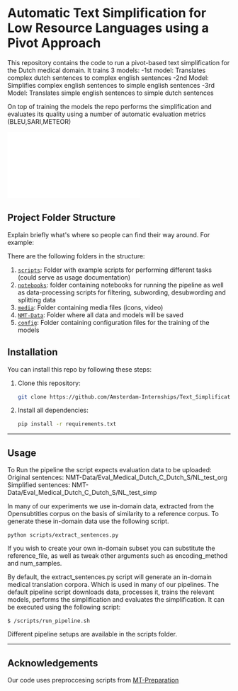 # Automatic Text Simplification for Low Resource Languages using a Pivot Approach

This repository contains the code to run a pivot-based text simplification for the Dutch medical domain. It trains 3 models:
-1st model: Translates complex dutch sentences to complex english sentences
-2nd Model: Simplifies complex english sentences to simple english sentences
-3rd Model: Translates simple english sentences to simple dutch sentences

On top of training the models the repo performs the simplification and evaluates its quality using a number of automatic evaluation metrics (BLEU,SARI,METEOR)

![](media/Pipeline_Text_Simplification_Pivot.pdf)


## Project Folder Structure

Explain briefly what's where so people can find their way around. For example:

There are the following folders in the structure:


1) [`scripts`](./scripts): Folder with example scripts for performing different tasks (could serve as usage documentation)
1) [`notebooks`](./notebooks): folder containing notebooks for running the pipeline as well as data-processing scripts for filtering, subwording, desubwording and splitting data
1) [`media`](./media): Folder containing media files (icons, video)
1) [`NMT-Data`](./NMT-Data): Folder where all data and models will be saved
1) [`config`](./config): Folder containing configuration files for the training of the models

## Installation
You can install this repo by following these steps:

1) Clone this repository:
    ```bash
    git clone https://github.com/Amsterdam-Internships/Text_Simplification
    ```

1) Install all dependencies:
    ```bash
    pip install -r requirements.txt
    ```
---

## Usage
To Run the pipeline the script expects evaluation data to be uploaded: <br>
Original sentences: NMT-Data/Eval_Medical_Dutch_C_Dutch_S/NL_test_org <br>
Simplified sentences: NMT-Data/Eval_Medical_Dutch_C_Dutch_S/NL_test_simp

In many of our experiments we use in-domain data, extracted from the Opensubtitles corpus on the basis of similarity to a reference corpus. To generate these in-domain data use the following script.

    python scripts/extract_sentences.py

If you wish to create your own in-domain subset you can substitute the reference_file, as well as tweak other arguments such as encoding_method and num_samples.

By default, the extract_sentences.py script will generate an in-domain medical translation corpora. Which is used in many of our pipelines. The default pipeline script downloads data, processes it, trains the relevant models, performs the simplification and evaluates the simplification. It can be executed using the following script:

```
$ /scripts/run_pipeline.sh
```

Different pipeline setups are available in the scripts folder.



---
## Acknowledgements
Our code uses preproccesing scripts from [MT-Preparation](https://github.com/ymoslem/MT-Preparation)
